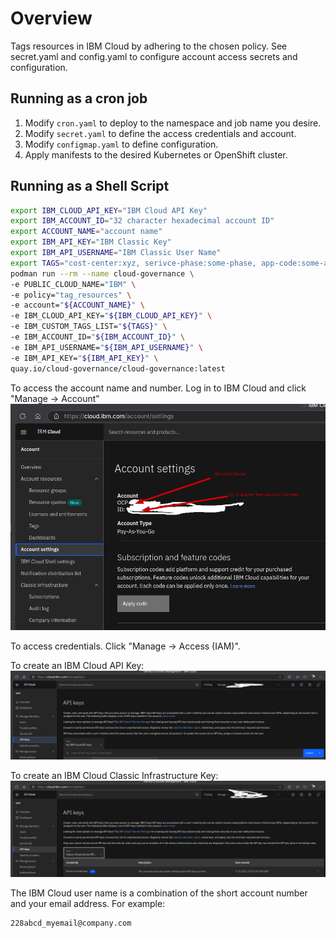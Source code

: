 # Overview

Tags resources in IBM Cloud by adhering to the chosen policy. See secret.yaml and config.yaml to configure account access secrets and configuration.

## Running as a cron job

1. Modify `cron.yaml` to deploy to the namespace and job name you desire.
2. Modify `secret.yaml` to define the access credentials and account.
3. Modify `configmap.yaml` to define configuration.
4. Apply manifests to the desired Kubernetes or OpenShift cluster.

## Running as a Shell Script

```sh
export IBM_CLOUD_API_KEY="IBM Cloud API Key"
export IBM_ACCOUNT_ID="32 character hexadecimal account ID"
export ACCOUNT_NAME="account name"
export IBM_API_KEY="IBM Classic Key"
export IBM_API_USERNAME="IBM Classic User Name"
export TAGS="cost-center:xyz, serivce-phase:some-phase, app-code:some-app"
podman run --rm --name cloud-governance \
-e PUBLIC_CLOUD_NAME="IBM" \
-e policy="tag_resources" \
-e account="${ACCOUNT_NAME}" \
-e IBM_CLOUD_API_KEY="${IBM_CLOUD_API_KEY}" \
-e IBM_CUSTOM_TAGS_LIST="${TAGS}" \
-e IBM_ACCOUNT_ID="${IBM_ACCOUNT_ID}" \
-e IBM_API_USERNAME="${IBM_API_USERNAME}" \
-e IBM_API_KEY="${IBM_API_KEY}" \
quay.io/cloud-governance/cloud-governance:latest
```
To access the account name and number. Log in to IBM Cloud and click "Manage -> Account"
![alt text](image.png)

To access credentials. Click "Manage -> Access (IAM)".

To create an IBM Cloud API Key:
![alt text](image-1.png)

To create an IBM Cloud Classic Infrastructure Key:
![alt text](image-2.png)

The IBM Cloud user name is a combination of the short account number and your email address.  For example:

```
228abcd_myemail@company.com
```
